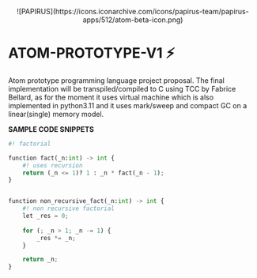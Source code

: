 
<p align="center">
    ![PAPIRUS](https://icons.iconarchive.com/icons/papirus-team/papirus-apps/512/atom-beta-icon.png)
</p>

# ATOM-PROTOTYPE-V1 ⚡
<p>
    Atom prototype programming language project proposal.
    The final implementation will be transpiled/compiled to C using TCC by Fabrice Bellard, as for the moment it uses virtual machine which is also implemented in python3.11 and it uses mark/sweep and compact GC on a linear(single) memory model.
</p>

**SAMPLE CODE SNIPPETS**
```python
#! factorial

function fact(_n:int) -> int {
    #! uses recursion
    return (_n <= 1)? 1 : _n * fact(_n - 1);
}


function non_recursive_fact(_n:int) -> int {
    #! non recursive factorial
    let _res = 0;
    
    for (; _n > 1; _n -= 1) {
        _res *= _n;
    }

    return _n;
}
```


